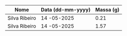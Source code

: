 | Nome          | Data (dd-mm-yyyy) | Massa (g) |
|---------------|-------------------|-----------|
| Silva Ribeiro | 14 -05-2025       | 0.21      |
| Silva Ribeiro | 14 -05-2025       | 1.57      |
